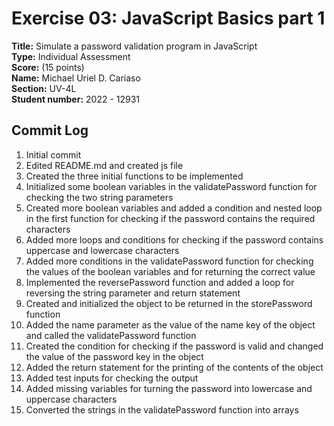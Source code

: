 # Exercise 03: JavaScript Basics part 1

**Title:** Simulate a password validation program in JavaScript <br/>
**Type:** Individual Assessment <br/>
**Score:** (15 points) <br/>
**Name:** Michael Uriel D. Cariaso <br/>
**Section:** UV-4L <br/>
**Student number:** 2022 - 12931 <br/>


## Commit Log
1. Initial commit
2. Edited README.md and created js file
3. Created the three initial functions to be implemented
4. Initialized some boolean variables in the validatePassword function for checking the two string parameters
5. Created more boolean variables and added a condition and nested loop in the first function for checking if the password contains the required characters 
6. Added more loops and conditions for checking if the password contains uppercase and lowercase characters
7. Added more conditions in the validatePassword function for checking the values of the boolean variables and for returning the correct value
8. Implemented the reversePassword function and added a loop for reversing the string parameter and return statement
9. Created and initialized the object to be returned in the storePassword function
10. Added the name parameter as the value of the name key of the object and called the validatePassword function 
11. Created the condition for checking if the password is valid and changed the value of the password key in the object
12. Added the return statement for the printing of the contents of the object
13. Added test inputs for checking the output
14. Added missing variables for turning the password into lowercase and uppercase characters
15. Converted the strings in the validatePassword function into arrays